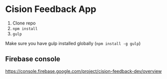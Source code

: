 # Cision Feedback App

1. Clone repo
2. `npm install`
3. `gulp`

Make sure you have gulp installed globally (`npm install -g gulp`)

## Firebase console
https://console.firebase.google.com/project/cision-feedback-dev/overview

